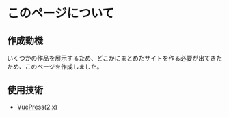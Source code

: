 # このページについて

## 作成動機
いくつかの作品を展示するため、どこかにまとめたサイトを作る必要が出てきたため、このページを作成しました。

## 使用技術
- [VuePress(2.x)](https://v2.vuepress.vuejs.org)